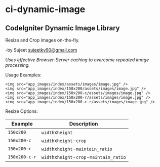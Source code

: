 # ci-dynamic-image
## CodeIgniter Dynamic Image Library
Resize and Crop images on-the-fly.

-by Sujeet <sujeetkv90@gmail.com>

*Uses effective Browser-Server caching to overcome repeated image processing.*

Usage Examples:

	<img src="app_images/index/assets/images/image.jpg" />
    <img src="app_images/index/150x200/assets/images/image.jpg" />
    <img src="app_images/index/150x200-c/assets/images/image.jpg" />
    <img src="app_images/index/150x200-r/assets/images/image.jpg" />
    <img src="app_images/index/150x200-c-r/assets/images/image.jpg" />

Resize Options:

Example | Description
--- | ---
`150x200` | `width`x`height`
`150x200-c` | `width`x`height`-`crop`
`150x200-r` | `width`x`height`-`maintain_ratio`
`150x200-c-r` | `width`x`height`-`crop`-`maintain_ratio`

